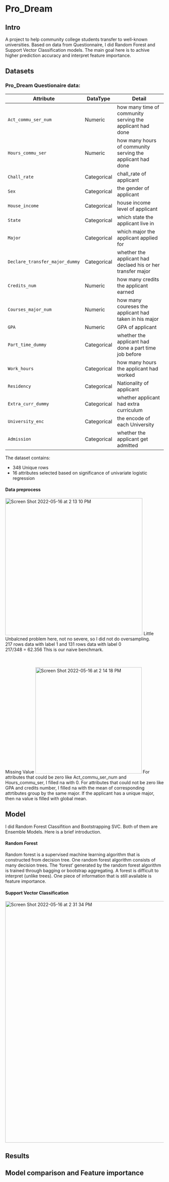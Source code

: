 # Pro_Dream

## Intro
A project to help community college students transfer to well-known universities. Based on data from Questionnaire, I did Random Forest and Support Vector Classification models. The main goal here is to achive higher prediction accuracy and interpret feature importance.

## Datasets

### Pro_Dream Questionaire data: 

| Attribute | DataType | Detail |
|--------|--------|--------|
| `Act_commu_ser_num` | Numeric | how many time of community serving the applicant had done|
| `Hours_commu_ser` | Numeric | how many hours of community serving the applicant had done|
| `Chall_rate` | Categorical | chall_rate of applicant |
| `Sex` | Categorical | the gender of applicant |
| `House_income` | Categorical | house income level of applicant |
| `State` | Categorical | which state the applicant live in |
| `Major` | Categorical | which major the applicant applied for |
| `Declare_transfer_major_dummy` | Categorical | whether the applicant had declaed his or her transfer major|
| `Credits_num` | Numeric | how many credits the applicant earned |
| `Courses_major_num` | Numeric | how many coureses the applicant had taken in his major |
| `GPA` | Numeric | GPA of applicant |
| `Part_time_dummy` | Categorical | whether the applicant had done a part time job before |
| `Work_hours` | Categorical | how many hours the applicant had worked |
| `Residency` | Categorical | Nationality of applicant |
| `Extra_curr_dummy` | Categorical | whether applicant had extra curriculum |
| `University_enc` | Categorical | the encode of each University |
| `Admission` | Categorical | whether the applicant get admitted|


The dataset contains:
- 348 Unique rows
- 16 attributes selected based on significance of univariate logistic regression


#### Data preprocess


<img width="436" alt="Screen Shot 2022-05-16 at 2 13 10 PM" src="https://user-images.githubusercontent.com/75053989/168656417-166f00c3-500d-48cd-8187-fe8fcfe77770.png">
Little Unbalcned problem here, not no severe, so I did not do oversampling.      <br>                                     
217 rows data with label 1 and 131 rows data with label  0          <br>                          
217/348 = 62.356   This is our naive benchmark.                 <br>
   <br>
   <br>

Missing Value
<img width="338" alt="Screen Shot 2022-05-16 at 2 14 18 PM" src="https://user-images.githubusercontent.com/75053989/168656557-22d69e04-c066-4039-ab9a-cb9f80565d0f.png">
For attributes that could be zero like Act_commu_ser_num and Hours_commu_ser, I filled na with 0. For attributes that could not be zero like GPA and credits number, I filled na with the mean of corresponding attrtibutes group by the same major. If the applicant has a unique major, then na value is filled with global mean.


## Model 
I did Random Forest Classifition and Bootstrapping SVC. Both of them are Ensemble Models. Here is a brief introduction.

#### Random Forest
Random forest is a supervised machine learning algorithm that is constructed from decision tree. One random forest algorithm consists of many decision trees. The ‘forest’ generated by the random forest algorithm is trained through bagging or bootstrap aggregating. A forest is difficult to interpret (unlike trees). One piece of information that is still available is feature importance. 

#### Support Vector Classification

<img width="768" alt="Screen Shot 2022-05-16 at 2 31 34 PM" src="https://user-images.githubusercontent.com/75053989/168659042-a8fc8dc9-1fe1-4d78-9ecf-d047571a9d00.png">





## Results

## Model comparison and Feature importance







